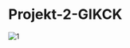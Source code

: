 # Projekt-2-GIKCK

![1](https://user-images.githubusercontent.com/79966545/167119755-f45a4ea8-287a-48b7-8a64-5fb078cbb149.jpg)
